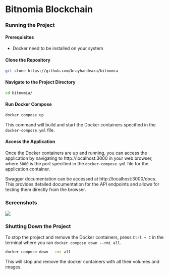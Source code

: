 # Bitnomia Blockchain


### Running the Project

#### Prerequisites

- Docker need to be installed on your system

#### Clone the Repository

```bash
git clone https://github.com/brayhandeaza/bitnomia
```

#### Navigate to the Project Directory

```bash
cd bitnomia/
```

#### Run Docker Compose

```bash
docker compose up
```

This command will build and start the Docker containers specified in the `docker-compose.yml` file.

#### Access the Application

Once the Docker containers are up and running, you can access the application by navigating to http://localhost:3000 in your web browser, where `3000` is the port specified in the `docker-compose.yml` file for the application container.

Swagger documentation can be accessed at http://localhost:3000/docs. This provides detailed documentation for the API endpoints and allows for testing them directly from the browser.


### Screenshots
<img src="https://github.com/brayhandeaza/bitnomia/blob/main/screenshots/1.png">


### Shutting Down the Project

To stop the project and remove the Docker containers, press `Ctrl + C` in the terminal where you ran `docker compose down --rmi all`.

```bash
docker compose down --rmi all
```

This will stop and remove the docker containers with all their volumes and images.

